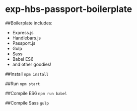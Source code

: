 # exp-hbs-passport-boilerplate

##Boilerplate includes:
* Express.js
* Handlebars.js
* Passport.js
* Gulp
* Sass
* Babel ES6
* and other goodies!

##Install
```npm install ```

##Run
```npm start```

##Compile ES6
```npm run babel```

##Compile Sass
```gulp```